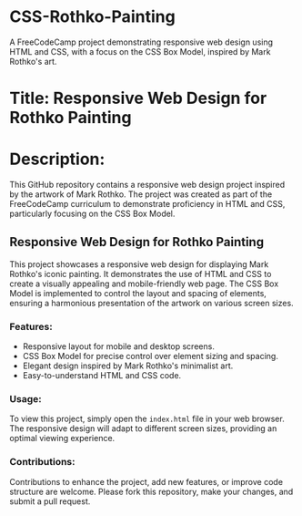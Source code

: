 # CSS-Rothko-Painting
A FreeCodeCamp project demonstrating responsive web design using HTML and CSS, with a focus on the CSS Box Model, inspired by Mark Rothko's art.

# Title: Responsive Web Design for Rothko Painting

# Description: 
This GitHub repository contains a responsive web design project inspired by the artwork of Mark Rothko. The project was created as part of the FreeCodeCamp curriculum to demonstrate proficiency in HTML and CSS, particularly focusing on the CSS Box Model.

## Responsive Web Design for Rothko Painting

This project showcases a responsive web design for displaying Mark Rothko's iconic painting. It demonstrates the use of HTML and CSS to create a visually appealing and mobile-friendly web page. The CSS Box Model is implemented to control the layout and spacing of elements, ensuring a harmonious presentation of the artwork on various screen sizes.

### Features:

- Responsive layout for mobile and desktop screens.
- CSS Box Model for precise control over element sizing and spacing.
- Elegant design inspired by Mark Rothko's minimalist art.
- Easy-to-understand HTML and CSS code.

### Usage:

To view this project, simply open the `index.html` file in your web browser. The responsive design will adapt to different screen sizes, providing an optimal viewing experience.

### Contributions:

Contributions to enhance the project, add new features, or improve code structure are welcome. Please fork this repository, make your changes, and submit a pull request.

